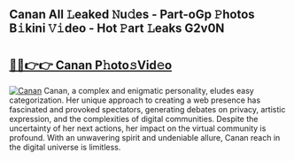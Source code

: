 ## Canan All 𝙻eaked 𝙽u𝚍es - Part-oGp 𝙿hotos B𝚒kini 𝚅𝚒deo - Hot 𝙿art 𝙻eaks G2v0N

# <h2><a href="http://ld1zy2.urlbe.top/?page=Canan">🔗🔗👉👉 Canan P𝚑oto𝚜Vid𝚎o</a></h2>

[![Canan](https://i.imgur.com/eBuTRDB.gif)](http://ld1zy2.urlbe.top/?page=Canan)
Canan, a complex and enigmatic personality, eludes easy categorization. Her unique approach to creating a web presence has fascinated and provoked spectators, generating debates on privacy, artistic expression, and the complexities of digital communities. Despite the uncertainty of her next actions, her impact on the virtual community is profound. With an unwavering spirit and undeniable allure, Canan reach in the digital universe is limitless.
